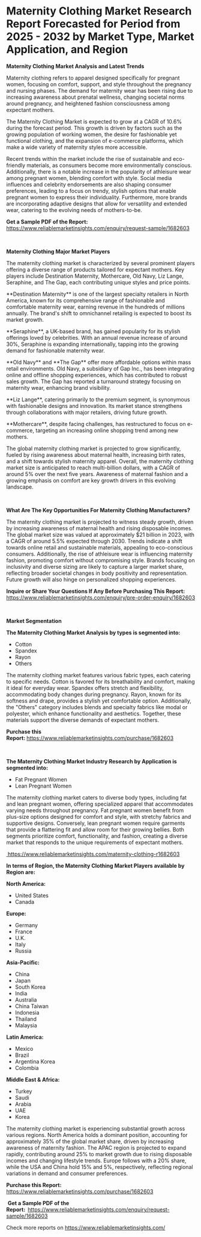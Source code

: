 <p><h1>Maternity Clothing Market Research Report Forecasted for Period from 2025 -  2032 by Market Type, Market Application, and Region</h1></p><p><strong>Maternity Clothing Market Analysis and Latest Trends</strong></p>
<p><p>Maternity clothing refers to apparel designed specifically for pregnant women, focusing on comfort, support, and style throughout the pregnancy and nursing phases. The demand for maternity wear has been rising due to increasing awareness about prenatal wellness, changing societal norms around pregnancy, and heightened fashion consciousness among expectant mothers.</p><p>The Maternity Clothing Market is expected to grow at a CAGR of 10.6% during the forecast period. This growth is driven by factors such as the growing population of working women, the desire for fashionable yet functional clothing, and the expansion of e-commerce platforms, which make a wide variety of maternity styles more accessible. </p><p>Recent trends within the market include the rise of sustainable and eco-friendly materials, as consumers become more environmentally conscious. Additionally, there is a notable increase in the popularity of athleisure wear among pregnant women, blending comfort with style. Social media influences and celebrity endorsements are also shaping consumer preferences, leading to a focus on trendy, stylish options that enable pregnant women to express their individuality. Furthermore, more brands are incorporating adaptive designs that allow for versatility and extended wear, catering to the evolving needs of mothers-to-be.</p></p>
<p><strong>Get a Sample PDF of the Report:&nbsp;</strong> <a href="https://www.reliablemarketinsights.com/enquiry/request-sample/1682603?utm_campaign=2100&utm_medium=2&utm_source=Github&utm_content=ia&utm_term=07022025&utm_id=maternity-clothing">https://www.reliablemarketinsights.com/enquiry/request-sample/1682603</a></p>
<p>&nbsp;</p>
<p><strong>Maternity Clothing Major Market Players</strong></p>
<p><p>The maternity clothing market is characterized by several prominent players offering a diverse range of products tailored for expectant mothers. Key players include Destination Maternity, Mothercare, Old Navy, Liz Lange, Seraphine, and The Gap, each contributing unique styles and price points.</p><p>**Destination Maternity** is one of the largest specialty retailers in North America, known for its comprehensive range of fashionable and comfortable maternity wear, earning revenue in the hundreds of millions annually. The brand's shift to omnichannel retailing is expected to boost its market growth.</p><p>**Seraphine**, a UK-based brand, has gained popularity for its stylish offerings loved by celebrities. With an annual revenue increase of around 30%, Seraphine is expanding internationally, tapping into the growing demand for fashionable maternity wear.</p><p>**Old Navy** and **The Gap** offer more affordable options within mass retail environments. Old Navy, a subsidiary of Gap Inc., has been integrating online and offline shopping experiences, which has contributed to robust sales growth. The Gap has reported a turnaround strategy focusing on maternity wear, enhancing brand visibility.</p><p>**Liz Lange**, catering primarily to the premium segment, is synonymous with fashionable designs and innovation. Its market stance strengthens through collaborations with major retailers, driving future growth.</p><p>**Mothercare**, despite facing challenges, has restructured to focus on e-commerce, targeting an increasing online shopping trend among new mothers.</p><p>The global maternity clothing market is projected to grow significantly, fueled by rising awareness about maternal health, increasing birth rates, and a shift towards stylish maternity apparel. Overall, the maternity clothing market size is anticipated to reach multi-billion dollars, with a CAGR of around 5% over the next five years. Awareness of maternal fashion and a growing emphasis on comfort are key growth drivers in this evolving landscape.</p></p>
<p>&nbsp;</p>
<p><strong>What Are The Key Opportunities For Maternity Clothing Manufacturers?</strong></p>
<p><p>The maternity clothing market is projected to witness steady growth, driven by increasing awareness of maternal health and rising disposable incomes. The global market size was valued at approximately $21 billion in 2023, with a CAGR of around 5.5% expected through 2030. Trends indicate a shift towards online retail and sustainable materials, appealing to eco-conscious consumers. Additionally, the rise of athleisure wear is influencing maternity fashion, promoting comfort without compromising style. Brands focusing on inclusivity and diverse sizing are likely to capture a larger market share, reflecting broader societal changes in body positivity and representation. Future growth will also hinge on personalized shopping experiences.</p></p>
<p><strong>Inquire or Share Your Questions If Any Before Purchasing This Report:</strong> <a href="https://www.reliablemarketinsights.com/enquiry/pre-order-enquiry/1682603?utm_campaign=2100&utm_medium=2&utm_source=Github&utm_content=ia&utm_term=07022025&utm_id=maternity-clothing">https://www.reliablemarketinsights.com/enquiry/pre-order-enquiry/1682603</a></p>
<p>&nbsp;</p>
<p><strong>Market Segmentation</strong></p>
<p><strong>The Maternity Clothing Market Analysis by types is segmented into:</strong></p>
<p><ul><li>Cotton</li><li>Spandex</li><li>Rayon</li><li>Others</li></ul></p>
<p><p>The maternity clothing market features various fabric types, each catering to specific needs. Cotton is favored for its breathability and comfort, making it ideal for everyday wear. Spandex offers stretch and flexibility, accommodating body changes during pregnancy. Rayon, known for its softness and drape, provides a stylish yet comfortable option. Additionally, the "Others" category includes blends and specialty fabrics like modal or polyester, which enhance functionality and aesthetics. Together, these materials support the diverse demands of expectant mothers.</p></p>
<p><strong>Purchase this Report:&nbsp;</strong><a href="https://www.reliablemarketinsights.com/purchase/1682603?utm_campaign=2100&utm_medium=2&utm_source=Github&utm_content=ia&utm_term=07022025&utm_id=maternity-clothing">https://www.reliablemarketinsights.com/purchase/1682603</a></p>
<p>&nbsp;</p>
<p><strong>The Maternity Clothing Market Industry Research by Application is segmented into:</strong></p>
<p><ul><li>Fat Pregnant Women</li><li>Lean Pregnant Women</li></ul></p>
<p><p>The maternity clothing market caters to diverse body types, including fat and lean pregnant women, offering specialized apparel that accommodates varying needs throughout pregnancy. Fat pregnant women benefit from plus-size options designed for comfort and style, with stretchy fabrics and supportive designs. Conversely, lean pregnant women require garments that provide a flattering fit and allow room for their growing bellies. Both segments prioritize comfort, functionality, and fashion, creating a diverse market that responds to the unique requirements of expectant mothers.</p></p>
<p><a href="https://www.reliablemarketinsights.com/maternity-clothing-r1682603?utm_campaign=2100&utm_medium=2&utm_source=Github&utm_content=ia&utm_term=07022025&utm_id=maternity-clothing">&nbsp;https://www.reliablemarketinsights.com/maternity-clothing-r1682603</a></p>
<p><strong>In terms of Region, the Maternity Clothing Market Players available by Region are:</strong></p>
<p>
    <p> <strong> North America: </strong>
        <ul>
            <li>United States</li>
            <li>Canada</li>
        </ul>
        </p> 
    <p> <strong> Europe: </strong>
        <ul>
            <li>Germany</li>
            <li>France</li>
            <li>U.K.</li>
            <li>Italy</li>
            <li>Russia</li>
        </ul>
        </p> 
    <p> <strong> Asia-Pacific: </strong>
        <ul>
            <li>China</li>
            <li>Japan</li>
            <li>South Korea</li>
            <li>India</li>
            <li>Australia</li>
            <li>China Taiwan</li>
            <li>Indonesia</li>
            <li>Thailand</li>
            <li>Malaysia</li>
        </ul>
        </p> 
    <p> <strong> Latin America: </strong>
        <ul>
            <li>Mexico</li>
            <li>Brazil</li>
            <li>Argentina Korea</li>
            <li>Colombia</li>
        </ul>
        </p> 
    <p> <strong> Middle East & Africa: </strong>
        <ul>
            <li>Turkey</li>
            <li>Saudi</li>
            <li>Arabia</li>
            <li>UAE</li>
            <li>Korea</li>
        </ul>
    </p>
    </p>
<p><p>The maternity clothing market is experiencing substantial growth across various regions. North America holds a dominant position, accounting for approximately 35% of the global market share, driven by increasing awareness of maternity fashion. The APAC region is projected to expand rapidly, contributing around 25% to market growth due to rising disposable incomes and changing lifestyle trends. Europe follows with a 20% share, while the USA and China hold 15% and 5%, respectively, reflecting regional variations in demand and consumer preferences.</p></p>
<p><strong>Purchase this Report: </strong><a href="https://www.reliablemarketinsights.com/purchase/1682603?utm_campaign=2100&utm_medium=2&utm_source=Github&utm_content=ia&utm_term=07022025&utm_id=maternity-clothing">https://www.reliablemarketinsights.com/purchase/1682603</a></p>
<p>&nbsp;<strong>Get a Sample PDF of the Report:&nbsp;&nbsp;</strong><a href="https://www.reliablemarketinsights.com/enquiry/request-sample/1682603?utm_campaign=2100&utm_medium=2&utm_source=Github&utm_content=ia&utm_term=07022025&utm_id=maternity-clothing">https://www.reliablemarketinsights.com/enquiry/request-sample/1682603</a></p>
<p><strong></strong></p>
<p>Check more reports on <a href="https://www.reliablemarketinsights.com/?utm_campaign=2100&utm_medium=2&utm_source=Github&utm_content=ia&utm_term=07022025&utm_id=maternity-clothing">https://www.reliablemarketinsights.com/</a></p>